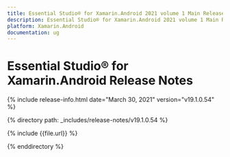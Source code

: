 ```yaml
---
title: Essential Studio® for Xamarin.Android 2021 volume 1 Main Release Notes  
description: Essential Studio® for Xamarin.Android 2021 volume 1 Main Release Notes  
platform: Xamarin.Android
documentation: ug
---
```


# Essential Studio® for Xamarin.Android  Release Notes  

{% include release-info.html date="March 30, 2021"  version="v19.1.0.54" %} 


{% directory path: _includes/release-notes/v19.1.0.54 %}

{% include {{file.url}} %}

{% enddirectory %}